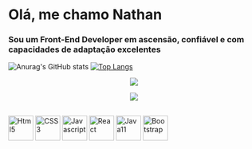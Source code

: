 # Olá, me chamo Nathan
### Sou um Front-End Developer em ascensão, confiável e com capacidades de adaptação excelentes

![Anurag's GitHub stats](https://github-readme-stats.vercel.app/api?username=nathanlanna&show_icons=true&theme=radical)
[![Top Langs](https://github-readme-stats.vercel.app/api/top-langs/?username=nathanlanna&theme=dracula&layout=compact)](https://github.com/anuraghazra/github-readme-stats)
<p align="center">
    <img src="https://github-profile-trophy.vercel.app/?username=nathanlanna&row=2&column=3&theme=tokyonight"/>
</p>
<div align="center">  
<a href="https://www.linkedin.com/in/nathan-pereira-lanna-da-costa-baa7091ba/" target="_blank"><img src="https://img.shields.io/badge/-linkedin-blue?style=for-the-badge&logo=linkedin&logoColor=white"> </a>
</div> 

##
<div display="flex">
<img align ='center' alt='Html5' height='50px' src="https://cdn.jsdelivr.net/gh/devicons/devicon/icons/html5/html5-original.svg" />
<img align='center' alt='CSS3'height='50px'src="https://cdn.jsdelivr.net/gh/devicons/devicon/icons/css3/css3-original.svg" />
<img align='center' alt='Javascript' height='50px' src="https://cdn.jsdelivr.net/gh/devicons/devicon/icons/javascript/javascript-original.svg" />
<img align='center' alt='React' height='50px' src="https://cdn.jsdelivr.net/gh/devicons/devicon/icons/react/react-original.svg" />
<img align='center' alt='Java11' height='50px' src="https://cdn.jsdelivr.net/gh/devicons/devicon/icons/java/java-original-wordmark.svg" />
<img align='center' alt='Bootstrap' height='50px' src="https://cdn.jsdelivr.net/gh/devicons/devicon/icons/bootstrap/bootstrap-original.svg" />
</div>
